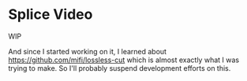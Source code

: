 # Splice Video

WIP

And since I started working on it, I learned about https://github.com/mifi/lossless-cut which is almost exactly what I was trying to make. So I'll probably suspend development efforts on this.
